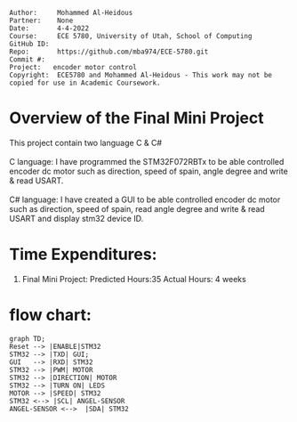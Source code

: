 ```
Author:     Mohammed Al-Heidous
Partner:    None
Date:       4-4-2022
Course:     ECE 5780, University of Utah, School of Computing
GitHub ID:  
Repo:       https://github.com/mba974/ECE-5780.git
Commit #:  
Project:   encoder motor control
Copyright:  ECE5780 and Mohammed Al-Heidous - This work may not be copied for use in Academic Coursework.
```

# Overview of the Final Mini Project
This project contain two language C & C#
<br/>
<br/>
C language: I have programmed the STM32F072RBTx to be able controlled encoder dc motor such as direction, speed of spain, angle degree and write & read USART.
<br/>
<br/>
C# language: I have created a GUI to be able controlled encoder dc motor such as direction, speed of spain, read angle degree and write & read USART and display stm32 device ID. 

# Time Expenditures:

1. Final Mini Project: Predicted Hours:35  Actual Hours: 4 weeks



# flow chart:

```mermaid
graph TD;
Reset --> |ENABLE|STM32
STM32 --> |TXD| GUI;
GUI   --> |RXD| STM32
STM32 --> |PWM| MOTOR
STM32 --> |DIRECTION| MOTOR
STM32 --> |TURN ON| LEDS
MOTOR --> |SPEED| STM32
STM32 <--> |SCL| ANGEL-SENSOR
ANGEL-SENSOR <-->  |SDA| STM32
```
